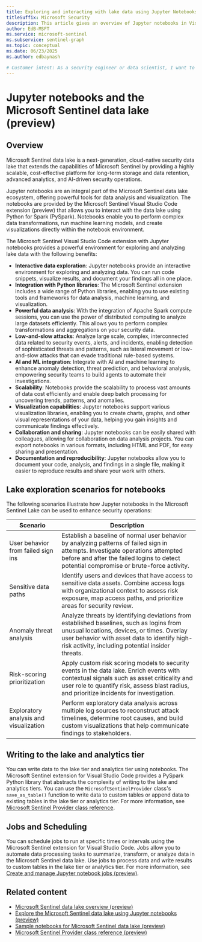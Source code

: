 ```yaml
--- 
title: Exploring and interacting with lake data using Jupyter Notebooks (preview)
titleSuffix: Microsoft Security 
description: This article gives an overview of Jupyter notebooks in Visual Studio Code for the Microsoft Sentinel data lake.
author: EdB-MSFT 
ms.service: microsoft-sentinel
ms.subservice: sentinel-graph
ms.topic: conceptual
ms.date: 06/23/2025
ms.author: edbaynash 

# Customer intent: As a security engineer or data scientist, I want to explore and analyze security data in the Microsoft Sentinel data lake using Jupyter notebooks, so that I can gain insights and build advanced analytics solutions.
---
```


# Jupyter notebooks and the Microsoft Sentinel data lake (preview)
 
## Overview 

Microsoft Sentinel data lake is a next-generation, cloud-native security data lake that extends the capabilities of Microsoft Sentinel by providing a highly scalable, cost-effective platform for long-term storage and data retention, advanced analytics, and AI-driven security operations.

Jupyter notebooks are an integral part of the Microsoft Sentinel data lake ecosystem, offering powerful tools for data analysis and visualization. The notebooks are provided by the Microsoft Sentinel Visual Studio Code extension (preview) that allows you to interact with the data lake using Python for Spark (PySpark). Notebooks enable you to perform complex data transformations, run machine learning models, and create visualizations directly within the notebook environment. 


The Microsoft Sentinel Visual Studio Code extension with Jupyter notebooks provides a powerful environment for exploring and analyzing lake data with the following benefits:

- **Interactive data exploration**: Jupyter notebooks provide an interactive environment for exploring and analyzing data. You can run code snippets, visualize results, and document your findings all in one place.
- **Integration with Python libraries**: The Microsoft Sentinel extension includes a wide range of Python libraries, enabling you to use existing tools and frameworks for data analysis, machine learning, and visualization.
- **Powerful data analysis**: With the integration of Apache Spark compute sessions, you can use the power of distributed computing to analyze large datasets efficiently. This allows you to perform complex transformations and aggregations on your security data. 
-	**Low-and-slow attacks**: Analyze large scale, complex, interconnected data related to security events, alerts, and incidents, enabling detection of sophisticated threats and patterns, such as lateral movement or low-and-slow attacks that can evade traditional rule-based systems. 
-	**AI and ML integration**: Integrate with AI and machine learning to enhance anomaly detection, threat prediction, and behavioral analysis, empowering security teams to build agents to automate their investigations. 
-	**Scalability**: Notebooks provide the scalability to process vast amounts of data cost efficiently and enable deep batch processing for uncovering trends, patterns, and anomalies. 
- **Visualization capabilities**: Jupyter notebooks support various visualization libraries, enabling you to create charts, graphs, and other visual representations of your data, helping you gain insights and communicate findings effectively.
- **Collaboration and sharing**: Jupyter notebooks can be easily shared with colleagues, allowing for collaboration on data analysis projects. You can export notebooks in various formats, including HTML and PDF, for easy sharing and presentation.
- **Documentation and reproducibility**: Jupyter notebooks allow you to document your code, analysis, and findings in a single file, making it easier to reproduce results and share your work with others. 

## Lake exploration scenarios for notebooks

The following scenarios illustrate how Jupyter notebooks in the Microsoft Sentinel Lake can be used to enhance security operations:

| Scenario | Description |
|----------|-------------|
| User behavior from failed sign ins | Establish a baseline of normal user behavior by analyzing patterns of failed sign in attempts. Investigate operations attempted before and after the failed logins to detect potential compromise or brute-force activity. |
| Sensitive data paths | Identify users and devices that have access to sensitive data assets. Combine access logs with organizational context to assess risk exposure, map access paths, and prioritize areas for security review. |
| Anomaly threat analysis | Analyze threats by identifying deviations from established baselines, such as logins from unusual locations, devices, or times. Overlay user behavior with asset data to identify high-risk activity, including potential insider threats. |
| Risk-scoring prioritization | Apply custom risk scoring models to security events in the data lake. Enrich events with contextual signals such as asset criticality and user role to quantify risk, assess blast radius, and prioritize incidents for investigation. |
| Exploratory analysis and visualization | Perform exploratory data analysis across multiple log sources to reconstruct attack timelines, determine root causes, and build custom visualizations that help communicate findings to stakeholders. |

## Writing to the lake and analytics tier

You can write data to the lake tier and analytics tier using notebooks. The Microsoft Sentinel extension for Visual Studio Code provides a PySpark Python library that abstracts the complexity of writing to the lake and analytics tiers. You can use the `MicrosoftSentinelProvider` class's `save_as_table()` function to write data to custom tables or append data to existing tables in the lake tier or analytics tier. For more information, see [Microsoft Sentinel Provider class reference](./sentinel-provider-class-reference.md).
 
## Jobs and Scheduling

You can schedule jobs to run at specific times or intervals using the Microsoft Sentinel extension for Visual Studio Code. Jobs allow you to automate data processing tasks to summarize, transform, or analyze data in the Microsoft Sentinel data lake. Use jobs to process data and write results to custom tables in the lake tier or analytics tier. For more information, see [Create and manage Jupyter notebook jobs (preview)](./notebook-jobs.md).


## Related content

- [Microsoft Sentinel data lake overview (preview)](./sentinel-lake-overview.md)
- [Explore the Microsoft Sentinel data lake using Jupyter notebooks (preview)](./notebooks.md)
- [Sample notebooks for Microsoft Sentinel data lake (preview)](./notebook-examples.md)
- [Microsoft Sentinel Provider class reference (preview)](./sentinel-provider-class-reference.md)
